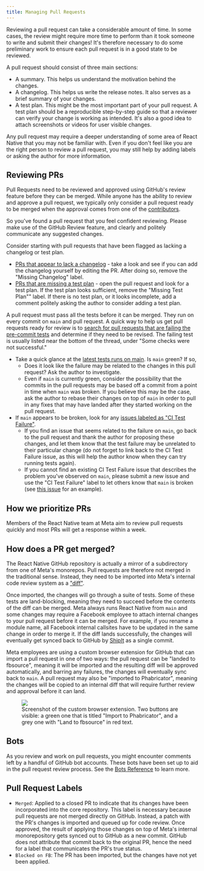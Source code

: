 ```yaml
---
title: Managing Pull Requests
---
```


Reviewing a pull request can take a considerable amount of time. In some cases, the review might require more time to perform than it took someone to write and submit their changes! It's therefore necessary to do some preliminary work to ensure each pull request is in a good state to be reviewed.

A pull request should consist of three main sections:

- A summary. This helps us understand the motivation behind the changes.
- A changelog. This helps us write the release notes. It also serves as a brief summary of your changes.
- A test plan. This might be the most important part of your pull request. A test plan should be a reproducible step-by-step guide so that a reviewer can verify your change is working as intended. It's also a good idea to attach screenshots or videos for user visible changes.

Any pull request may require a deeper understanding of some area of React Native that you may not be familiar with. Even if you don't feel like you are the right person to review a pull request, you may still help by adding labels or asking the author for more information.

## Reviewing PRs

Pull Requests need to be reviewed and approved using GitHub's review feature before they can be merged. While anyone has the ability to review and approve a pull request, we typically only consider a pull request ready to be merged when the approval comes from one of the [contributors](https://github.com/facebook/react-native/blob/main/ECOSYSTEM.md).

<!-- alex ignore clearly -->

So you've found a pull request that you feel confident reviewing. Please make use of the GitHub Review feature, and clearly and politely communicate any suggested changes.

Consider starting with pull requests that have been flagged as lacking a changelog or test plan.

- [PRs that appear to lack a changelog](https://github.com/facebook/react-native/pulls?utf8=%E2%9C%93&q=is%3Apr+is%3Aopen+label%3A%22Missing+Changelog%22+) - take a look and see if you can add the changelog yourself by editing the PR. After doing so, remove the "Missing Changelog" label.
- [PRs that are missing a test plan](https://github.com/facebook/react-native/pulls?q=is%3Apr+label%3A%22Missing+Test+Plan%22+is%3Aclosed) - open the pull request and look for a test plan. If the test plan looks sufficient, remove the "Missing Test Plan"" label. If there is no test plan, or it looks incomplete, add a comment politely asking the author to consider adding a test plan.

A pull request must pass all the tests before it can be merged. They run on every commit on `main` and pull request. A quick way to help us get pull requests ready for review is to [search for pull requests that are failing the pre-commit tests](https://github.com/facebook/react-native/pulls?utf8=%E2%9C%93&q=is%3Apr+is%3Aopen+label%3A%22CLA+Signed%22+status%3Afailure+) and determine if they need to be revised. The failing test is usually listed near the bottom of the thread, under "Some checks were not successful."

- Take a quick glance at the [latest tests runs on main](https://circleci.com/gh/facebook/react-native/tree/main). Is `main` green? If so,
  - Does it look like the failure may be related to the changes in this pull request? Ask the author to investigate.
  - Even if `main` is currently green, consider the possibility that the commits in the pull requests may be based off a commit from a point in time when `main` was broken. If you believe this may be the case, ask the author to rebase their changes on top of `main` in order to pull in any fixes that may have landed after they started working on the pull request.
- If `main` appears to be broken, look for any [issues labeled as "CI Test Failure"](https://github.com/facebook/react-native/issues?utf8=%E2%9C%93&q=is%3Aissue+is%3Aopen+label%3A%22%E2%9D%8CCI+Test+Failure%22+).
  - If you find an issue that seems related to the failure on `main`, go back to the pull request and thank the author for proposing these changes, and let them know that the test failure may be unrelated to their particular change (do not forget to link back to the CI Test Failure issue, as this will help the author know when they can try running tests again).
  - If you cannot find an existing CI Test Failure issue that describes the problem you've observed on `main`, please submit a new issue and use the "CI Test Failure" label to let others know that `main` is broken (see [this issue](https://github.com/facebook/react-native/issues/23108) for an example).

## How we prioritize PRs

Members of the React Native team at Meta aim to review pull requests quickly and most PRs will get a response within a week.

## How does a PR get merged?

The React Native GitHub repository is actually a mirror of a subdirectory from one of Meta's monorepos. Pull requests are therefore not merged in the traditional sense. Instead, they need to be imported into Meta's internal code review system as a ["diff"](https://www.phacility.com/phabricator/differential/). 

Once imported, the changes will go through a suite of tests. Some of these tests are land-blocking, meaning they need to succeed before the contents of the diff can be merged. Meta always runs React Native from `main` and some changes may require a Facebook employee to attach internal changes to your pull request before it can be merged. For example, if you rename a module name, all Facebook internal callsites have to be updated in the same change in order to merge it. If the diff lands successfully, the changes will eventually get synced back to GitHub by [ShipIt](https://github.com/facebook/fbshipit) as a single commit.

Meta employees are using a custom browser extension for GitHub that can import a pull request in one of two ways: the pull request can be "landed to fbsource", meaning it will be imported and the resulting diff will be approved automatically, and barring any failures, the changes will eventually sync back to `main`. A pull request may also be "imported to Phabricator", meaning the changes will be copied to an internal diff that will require further review and approval before it can land.

<figure>
  <img src="/img/importing-pull-requests.png" />
  <figcaption>Screenshot of the custom browser extension. Two buttons are visible: a green one that is titled "Import to Phabricator", and a grey one with "Land to fbsource" in red text.</figcaption>
</figure>

## Bots

As you review and work on pull requests, you might encounter comments left by a handful of GitHub bot accounts. These bots have been set up to aid in the pull request review process. See the [Bots Reference](/contributing/bots-reference) to learn more.

## Pull Request Labels

- `Merged`: Applied to a closed PR to indicate that its changes have been incorporated into the core repository. This label is necessary because pull requests are not merged directly on GitHub. Instead, a patch with the PR's changes is imported and queued up for code review. Once approved, the result of applying those changes on top of Meta's internal monorepository gets synced out to GitHub as a new commit. GitHub does not attribute that commit back to the original PR, hence the need for a label that communicates the PR's true status.
- `Blocked on FB`: The PR has been imported, but the changes have not yet been applied.
